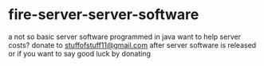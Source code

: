 # fire-server-server-software
a not so basic server software programmed in java want to help server costs? donate to stuffofstuff11@gmail.com after server software is released or if you want to say good luck by donating
